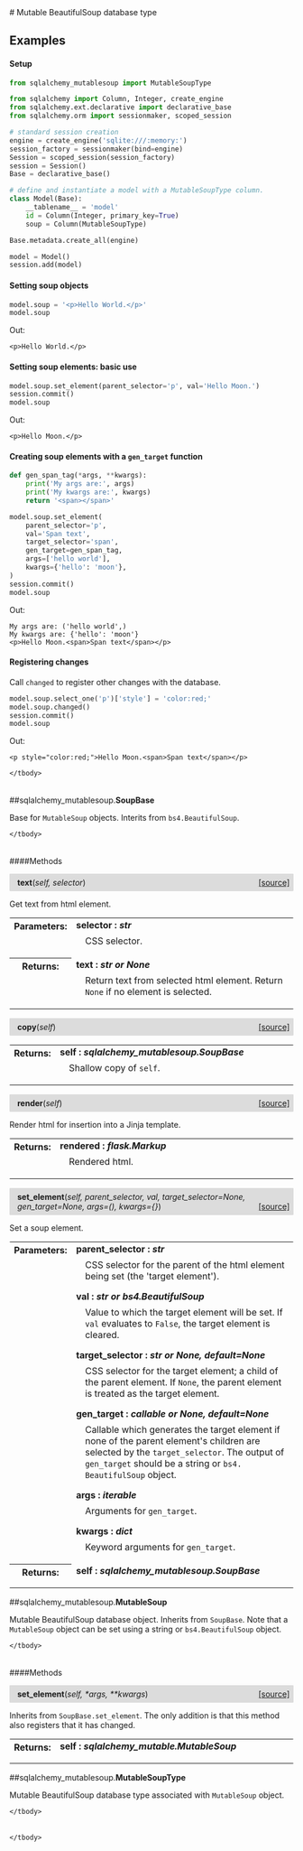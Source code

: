 <script src="https://cdn.mathjax.org/mathjax/latest/MathJax.js?config=TeX-AMS-MML_HTMLorMML" type="text/javascript"></script>

<link rel="stylesheet" href="https://assets.readthedocs.org/static/css/readthedocs-doc-embed.css" type="text/css" />

<style>
    a.src-href {
        float: right;
    }
    p.attr {
        margin-top: 0.5em;
        margin-left: 1em;
    }
    p.func-header {
        background-color: gainsboro;
        border-radius: 0.1em;
        padding: 0.5em;
        padding-left: 1em;
    }
    table.field-table {
        border-radius: 0.1em
    }
</style># Mutable BeautifulSoup database type

## Examples

#### Setup

```python
from sqlalchemy_mutablesoup import MutableSoupType

from sqlalchemy import Column, Integer, create_engine
from sqlalchemy.ext.declarative import declarative_base
from sqlalchemy.orm import sessionmaker, scoped_session

# standard session creation
engine = create_engine('sqlite:///:memory:')
session_factory = sessionmaker(bind=engine)
Session = scoped_session(session_factory)
session = Session()
Base = declarative_base()

# define and instantiate a model with a MutableSoupType column.
class Model(Base):
    __tablename__ = 'model'
    id = Column(Integer, primary_key=True)
    soup = Column(MutableSoupType)

Base.metadata.create_all(engine)

model = Model()
session.add(model)
```

#### Setting soup objects

```python
model.soup = '<p>Hello World.</p>'
model.soup
```

Out:

```
<p>Hello World.</p>
```

#### Setting soup elements: basic use

```python
model.soup.set_element(parent_selector='p', val='Hello Moon.')
session.commit()
model.soup
```

Out:

```
<p>Hello Moon.</p>
```

#### Creating soup elements with a `gen_target` function

```python
def gen_span_tag(*args, **kwargs):
    print('My args are:', args)
    print('My kwargs are:', kwargs)
    return '<span></span>'

model.soup.set_element(
    parent_selector='p',
    val='Span text',
    target_selector='span',
    gen_target=gen_span_tag,
    args=['hello world'],
    kwargs={'hello': 'moon'},
)
session.commit()
model.soup
```

Out:

```
My args are: ('hello world',)
My kwargs are: {'hello': 'moon'}
<p>Hello Moon.<span>Span text</span></p>
```

#### Registering changes

Call `changed` to register other changes with the database.

```python
model.soup.select_one('p')['style'] = 'color:red;'
model.soup.changed()
session.commit()
model.soup
```

Out:

```
<p style="color:red;">Hello Moon.<span>Span text</span></p>
```

<table class="docutils field-list field-table" frame="void" rules="none">
    <col class="field-name" />
    <col class="field-body" />
    <tbody valign="top">
        
    </tbody>
</table>



##sqlalchemy_mutablesoup.**SoupBase**



Base for `MutableSoup` objects. Interits from `bs4.BeautifulSoup`.

<table class="docutils field-list field-table" frame="void" rules="none">
    <col class="field-name" />
    <col class="field-body" />
    <tbody valign="top">
        
    </tbody>
</table>



####Methods



<p class="func-header">
    <i></i> <b>text</b>(<i>self, selector</i>) <a class="src-href" target="_blank" href="https://github.com/dsbowen/sqlalchemy-mutablesoup/blob/master/sqlalchemy_mutablesoup/__init__.py#L119">[source]</a>
</p>

Get text from html element.

<table class="docutils field-list field-table" frame="void" rules="none">
    <col class="field-name" />
    <col class="field-body" />
    <tbody valign="top">
        <tr class="field">
    <th class="field-name"><b>Parameters:</b></td>
    <td class="field-body" width="100%"><b>selector : <i>str</i></b>
<p class="attr">
    CSS selector.
</p></td>
</tr>
<tr class="field">
    <th class="field-name"><b>Returns:</b></td>
    <td class="field-body" width="100%"><b>text : <i>str or None</i></b>
<p class="attr">
    Return text from selected html element. Return <code>None</code> if no element is selected.
</p></td>
</tr>
    </tbody>
</table>





<p class="func-header">
    <i></i> <b>copy</b>(<i>self</i>) <a class="src-href" target="_blank" href="https://github.com/dsbowen/sqlalchemy-mutablesoup/blob/master/sqlalchemy_mutablesoup/__init__.py#L137">[source]</a>
</p>



<table class="docutils field-list field-table" frame="void" rules="none">
    <col class="field-name" />
    <col class="field-body" />
    <tbody valign="top">
        <tr class="field">
    <th class="field-name"><b>Returns:</b></td>
    <td class="field-body" width="100%"><b>self : <i>sqlalchemy_mutablesoup.SoupBase</i></b>
<p class="attr">
    Shallow copy of <code>self</code>.
</p></td>
</tr>
    </tbody>
</table>





<p class="func-header">
    <i></i> <b>render</b>(<i>self</i>) <a class="src-href" target="_blank" href="https://github.com/dsbowen/sqlalchemy-mutablesoup/blob/master/sqlalchemy_mutablesoup/__init__.py#L146">[source]</a>
</p>

Render html for insertion into a Jinja template.

<table class="docutils field-list field-table" frame="void" rules="none">
    <col class="field-name" />
    <col class="field-body" />
    <tbody valign="top">
        <tr class="field">
    <th class="field-name"><b>Returns:</b></td>
    <td class="field-body" width="100%"><b>rendered : <i>flask.Markup</i></b>
<p class="attr">
    Rendered html.
</p></td>
</tr>
    </tbody>
</table>





<p class="func-header">
    <i></i> <b>set_element</b>(<i>self, parent_selector, val, target_selector=None, gen_target=None, args=(), kwargs={}</i>) <a class="src-href" target="_blank" href="https://github.com/dsbowen/sqlalchemy-mutablesoup/blob/master/sqlalchemy_mutablesoup/__init__.py#L157">[source]</a>
</p>

Set a soup element.

<table class="docutils field-list field-table" frame="void" rules="none">
    <col class="field-name" />
    <col class="field-body" />
    <tbody valign="top">
        <tr class="field">
    <th class="field-name"><b>Parameters:</b></td>
    <td class="field-body" width="100%"><b>parent_selector : <i>str</i></b>
<p class="attr">
    CSS selector for the parent of the html element being set (the 'target element').
</p>
<b>val : <i>str or bs4.BeautifulSoup</i></b>
<p class="attr">
    Value to which the target element will be set. If <code>val</code> evaluates to <code>False</code>, the target element is cleared.
</p>
<b>target_selector : <i>str or None, default=None</i></b>
<p class="attr">
    CSS selector for the target element; a child of the parent element. If <code>None</code>, the parent element is treated as the target element.
</p>
<b>gen_target : <i>callable or None, default=None</i></b>
<p class="attr">
    Callable which generates the target element if none of the parent element's children are selected by the <code>target_selector</code>. The output of <code>gen_target</code> should be a string or <code>bs4. BeautifulSoup</code> object.
</p>
<b>args : <i>iterable</i></b>
<p class="attr">
    Arguments for <code>gen_target</code>.
</p>
<b>kwargs : <i>dict</i></b>
<p class="attr">
    Keyword arguments for <code>gen_target</code>.
</p></td>
</tr>
<tr class="field">
    <th class="field-name"><b>Returns:</b></td>
    <td class="field-body" width="100%"><b>self : <i>sqlalchemy_mutablesoup.SoupBase</i></b>
<p class="attr">
    
</p></td>
</tr>
    </tbody>
</table>



##sqlalchemy_mutablesoup.**MutableSoup**



Mutable BeautifulSoup database object. Inherits from `SoupBase`. Note
that a `MutableSoup` object can be set using a string or
`bs4.BeautifulSoup` object.

<table class="docutils field-list field-table" frame="void" rules="none">
    <col class="field-name" />
    <col class="field-body" />
    <tbody valign="top">
        
    </tbody>
</table>



####Methods



<p class="func-header">
    <i></i> <b>set_element</b>(<i>self, *args, **kwargs</i>) <a class="src-href" target="_blank" href="https://github.com/dsbowen/sqlalchemy-mutablesoup/blob/master/sqlalchemy_mutablesoup/__init__.py#L268">[source]</a>
</p>

Inherits from `SoupBase.set_element`. The only addition is that this
method also registers that it has changed.

<table class="docutils field-list field-table" frame="void" rules="none">
    <col class="field-name" />
    <col class="field-body" />
    <tbody valign="top">
        <tr class="field">
    <th class="field-name"><b>Returns:</b></td>
    <td class="field-body" width="100%"><b>self : <i>sqlalchemy_mutable.MutableSoup</i></b>
<p class="attr">
    
</p></td>
</tr>
    </tbody>
</table>



##sqlalchemy_mutablesoup.**MutableSoupType**



Mutable BeautifulSoup database type associated with `MutableSoup` object.

<table class="docutils field-list field-table" frame="void" rules="none">
    <col class="field-name" />
    <col class="field-body" />
    <tbody valign="top">
        
    </tbody>
</table>







<table class="docutils field-list field-table" frame="void" rules="none">
    <col class="field-name" />
    <col class="field-body" />
    <tbody valign="top">
        
    </tbody>
</table>

